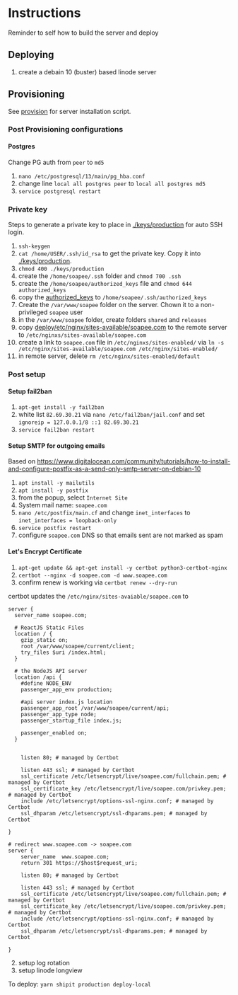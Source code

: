 # Instructions

Reminder to self how to build the server and deploy

## Deploying

1. create a debain 10 (buster) based linode server

## Provisioning

See [provision](./provision.sh) for server installation script.

### Post Provisioning configurations

#### Postgres

Change PG auth from `peer` to `md5`

1. `nano /etc/postgresql/13/main/pg_hba.conf`
2. change line `local all postgres peer` to `local all postgres md5`
3. `service postgresql restart`

### Private key

Steps to generate a private key to place in [./keys/production](./keys/production) for auto SSH login.

1. `ssh-keygen`
2. `cat /home/USER/.ssh/id_rsa` to get the private key. Copy it into [./keys/production](./keys/production).
3. `chmod 400 ./keys/production`
4. create the `/home/soapee/.ssh` folder and `chmod 700 .ssh`
5. create the `/home/soapee/authorized_keys` file and `chmod 644 authorized_keys`
6. copy the [authorized_keys](../deploy/keys/authorized_keys) to `/home/soapee/.ssh/authorized_keys`
7. Create the `/var/www/soapee` folder on the server. Chown it to a non-privileged `soapee` user
8. in the `/var/www/soapee` folder, create folders `shared` and `releases` 
8. copy [deploy/etc/nginx/sites-available/soapee.com](../deploy/etc/nginx/sites-available/soapee.com) to the remote
server to `/etc/nginxs/sites-available/soapee.com`
9. create a link to `soapee.com` file in `/etc/nginxs/sites-enabled/` via `ln -s /etc/nginx/sites-available/soapee.com /etc/nginx/sites-enabled/`
10. in remote server, delete `rm /etc/nginx/sites-enabled/default`


### Post setup

#### Setup fail2ban

1. `apt-get install -y fail2ban`
2. white list `82.69.30.21` via `nano /etc/fail2ban/jail.conf` and set `ignoreip = 127.0.0.1/8 ::1 82.69.30.21`
3. `service fail2ban restart`

#### Setup SMTP for outgoing emails

Based on https://www.digitalocean.com/community/tutorials/how-to-install-and-configure-postfix-as-a-send-only-smtp-server-on-debian-10

1. `apt install -y mailutils`
2. `apt install -y postfix`
3. from the popup, select `Internet Site`
4. System mail name: `soapee.com`
5. `nano /etc/postfix/main.cf` and change `inet_interfaces` to `inet_interfaces = loopback-only`
6. `service postfix restart`
7. configure `soapee.com` DNS so that emails sent are not marked as spam

#### Let's Encrypt Certificate

1. `apt-get update && apt-get install -y certbot python3-certbot-nginx`
2. `certbot --nginx -d soapee.com -d www.soapee.com`
3. confirm renew is working via `certbot renew --dry-run`

certbot updates the `/etc/nginx/sites-avaiable/soapee.com` to

```
server {
  server_name soapee.com;

  # ReactJS Static Files
  location / {
    gzip_static on;
    root /var/www/soapee/current/client;
    try_files $uri /index.html;
  }

  # the NodeJS API server
  location /api {
    #define NODE_ENV
    passenger_app_env production;

    #api server index.js location
    passenger_app_root /var/www/soapee/current/api;
    passenger_app_type node;
    passenger_startup_file index.js;

    passenger_enabled on;
  }


    listen 80; # managed by Certbot

    listen 443 ssl; # managed by Certbot
    ssl_certificate /etc/letsencrypt/live/soapee.com/fullchain.pem; # managed by Certbot
    ssl_certificate_key /etc/letsencrypt/live/soapee.com/privkey.pem; # managed by Certbot
    include /etc/letsencrypt/options-ssl-nginx.conf; # managed by Certbot
    ssl_dhparam /etc/letsencrypt/ssl-dhparams.pem; # managed by Certbot

}

# redirect www.soapee.com -> soapee.com
server {
    server_name  www.soapee.com;
    return 301 https://$host$request_uri;

    listen 80; # managed by Certbot

    listen 443 ssl; # managed by Certbot
    ssl_certificate /etc/letsencrypt/live/soapee.com/fullchain.pem; # managed by Certbot
    ssl_certificate_key /etc/letsencrypt/live/soapee.com/privkey.pem; # managed by Certbot
    include /etc/letsencrypt/options-ssl-nginx.conf; # managed by Certbot
    ssl_dhparam /etc/letsencrypt/ssl-dhparams.pem; # managed by Certbot

}
```


2. setup log rotation
3. setup linode longview

To deploy: `yarn shipit production deploy-local`
